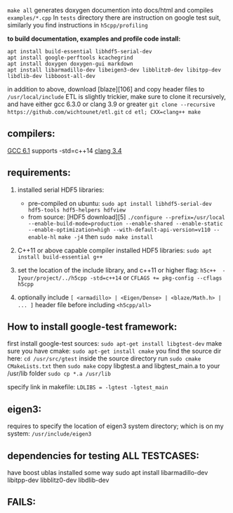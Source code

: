 <!---

 Copyright (c) 2017 vargaconsulting, Toronto,ON Canada
 Author: Varga, Steven <steven@vargaconsulting.ca>

 Permission is hereby granted, free of charge, to any person obtaining a copy of
 this  software  and associated documentation files (the "Software"), to deal in
 the Software  without   restriction, including without limitation the rights to
 use, copy, modify, merge,  publish,  distribute, sublicense, and/or sell copies
 of the Software, and to  permit persons to whom the Software is furnished to do
 so, subject to the following conditions:

 The above copyright notice and this permission notice shall be included in all
 copies or substantial portions of the Software.

 THE  SOFTWARE IS  PROVIDED  "AS IS",  WITHOUT  WARRANTY  OF ANY KIND, EXPRESS OR
 IMPLIED, INCLUDING BUT NOT LIMITED TO THE WARRANTIES OF MERCHANTABILITY, FITNESS
 FOR A PARTICULAR PURPOSE AND NONINFRINGEMENT.  IN NO EVENT  SHALL THE AUTHORS OR
 COPYRIGHT HOLDERS BE LIABLE FOR ANY  CLAIM,  DAMAGES OR OTHER LIABILITY, WHETHER
 IN  AN  ACTION  OF  CONTRACT, TORT OR  OTHERWISE, ARISING  FROM,  OUT  OF  OR IN
 CONNECTION WITH THE SOFTWARE OR THE USE OR OTHER DEALINGS IN THE SOFTWARE.
--->


`make all` generates doxygen documention into docs/html and compiles `examples/*.cpp`
In `tests` directory there are instruction on google test suit, similarly you find instructions in 
`h5cpp/profiling`

**to build documentation, examples and profile code install:**
```shell
apt install build-essential libhdf5-serial-dev
apt install google-perftools kcachegrind
apt install doxygen doxygen-gui markdown
apt install libarmadillo-dev libeigen3-dev libblitz0-dev libitpp-dev libdlib-dev libboost-all-dev 
```
in addition to above, download [blaze][106] and copy header files to `/usr/local/include`
ETL is slightly trickier, make sure to clone it recursively, and have either gcc 6.3.0 or clang 3.9 or greater
`git clone --recursive https://github.com/wichtounet/etl.git`
`cd etl; CXX=clang++ make`

compilers:
-----------
[GCC 6.1][gcc] supports -std=c++14
[clang 3.4][clang] 

requirements:
-------------
1. installed serial HDF5 libraries:
	- pre-compiled on ubuntu: `sudo apt install libhdf5-serial-dev hdf5-tools hdf5-helpers hdfview`
	- from source: [HDF5 download][5]
	`./configure --prefix=/usr/local --enable-build-mode=production --enable-shared --enable-static --enable-optimization=high --with-default-api-version=v110 --enable-hl`
	`make -j4` then `sudo make install`

2. C++11 or above capable compiler installed HDF5 libraries: `sudo apt install build-essential g++`
3. set the location of the include library, and c++11 or higher flag: `h5c++  -Iyour/project/../h5cpp -std=c++14` or `CFLAGS += pkg-config --cflags h5cpp`
4. optionally include `[ <armadillo> | <Eigen/Dense> | <blaze/Math.h> | ... ]`  header file before including `<h5cpp/all>`




How to install google-test framework:
-------------------------------------

first install google-test sources: `sudo apt-get install libgtest-dev`
make sure you have cmake: `sudo apt-get install cmake` 
you find the source dir here: `cd /usr/src/gtest` 
inside the source directory run `sudo cmake CMakeLists.txt` 
then `sudo make`
copy  libgtest.a and libgtest_main.a to your /usr/lib folder `sudo cp *.a /usr/lib`

specify link in makefile: `LDLIBS = -lgtest -lgtest_main`

eigen3:
--------
requires to specify the location of eigen3 system directory; which is on my system:
`/usr/include/eigen3`

dependencies for testing ALL TESTCASES:
----------------------------------------
have boost ublas installed some way
sudo apt install libarmadillo-dev libitpp-dev libblitz0-dev libdlib-dev 

FAILS:
------


[gcc]: https://gcc.gnu.org/projects/cxx-status.html#cxx14
[clang]: https://clang.llvm.org/cxx_status.html

